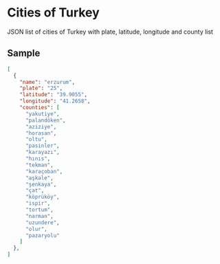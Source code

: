 # Cities of Turkey
JSON list of cities of Turkey with plate, latitude, longitude and county list

## Sample

```json
[
  {
    "name": "erzurum",
    "plate": "25",
    "latitude": "39.9055",
    "longitude": "41.2658",
    "counties": [
      "yakutiye",
      "palandöken",
      "aziziye",
      "horasan",
      "oltu",
      "pasinler",
      "karayazı",
      "hınıs",
      "tekman",
      "karaçoban",
      "aşkale",
      "şenkaya",
      "çat",
      "köprüköy",
      "ispir",
      "tortum",
      "narman",
      "uzundere",
      "olur",
      "pazaryolu"
    ]
  },
]
```
